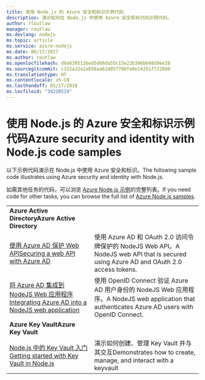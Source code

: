 ```yaml
---
title: 使用 Node.js 的 Azure 安全和标识示例代码
description: 演示如何在 Node.js 中使用 Azure 安全和标识的示例代码。
author: rloutlaw
manager: routlaw
ms.devlang: nodejs
ms.topic: article
ms.service: azure-nodejs
ms.date: 06/17/2017
ms.author: routlaw
ms.openlocfilehash: d9a639512bed5d68da55c15e22b396b648d9ee28
ms.sourcegitcommit: c332a32a1a850aa62405776bfe0e14251f722888
ms.translationtype: HT
ms.contentlocale: zh-CN
ms.lasthandoff: 05/17/2018
ms.locfileid: "34220519"
---
```

# <a name="azure-security-and-identity-with-nodejs-code-samples"></a><span data-ttu-id="19bbf-103">使用 Node.js 的 Azure 安全和标识示例代码</span><span class="sxs-lookup"><span data-stu-id="19bbf-103">Azure security and identity with Node.js code samples</span></span>

<span data-ttu-id="19bbf-104">以下示例代码演示在 Node.js 中使用 Azure 安全和标识。</span><span class="sxs-lookup"><span data-stu-id="19bbf-104">The following sample code illustrates using Azure security and identity with Node.js.</span></span>

<span data-ttu-id="19bbf-105">如需其他任务的代码，可以浏览 [Azure Node.js 示例](https://azure.microsoft.com/resources/samples/?term=nodejs)的完整列表。</span><span class="sxs-lookup"><span data-stu-id="19bbf-105">If you need code for other tasks, you can browse the full list of [Azure Node.js samples](https://azure.microsoft.com/resources/samples/?term=nodejs).</span></span>

| | |
|---|---|
| <span data-ttu-id="19bbf-106">**Azure Active Directory**</span><span class="sxs-lookup"><span data-stu-id="19bbf-106">**Azure Active Directory**</span></span> ||
| [<span data-ttu-id="19bbf-107">使用 Azure AD 保护 Web API</span><span class="sxs-lookup"><span data-stu-id="19bbf-107">Securing a web API with Azure AD</span></span>](https://azure.microsoft.com/resources/samples/active-directory-node-webapi/) | <span data-ttu-id="19bbf-108">使用 Azure AD 和 OAuth 2.0 访问令牌保护的 NodeJS Web API。</span><span class="sxs-lookup"><span data-stu-id="19bbf-108">A NodeJS web API that is secured using Azure AD and OAuth 2.0 access tokens.</span></span> |
| [<span data-ttu-id="19bbf-109">将 Azure AD 集成到 NodeJS Web 应用程序</span><span class="sxs-lookup"><span data-stu-id="19bbf-109">Integrating Azure AD into a NodeJS web application</span></span>](https://azure.microsoft.com/resources/samples/active-directory-node-webapp-openidconnect/) | <span data-ttu-id="19bbf-110">使用 OpenID Connect 验证 Azure AD 用户身份的 NodeJS Web 应用程序。</span><span class="sxs-lookup"><span data-stu-id="19bbf-110">A NodeJS web application that authenticates Azure AD users with OpenID Connect.</span></span> |
| <span data-ttu-id="19bbf-111">**Azure Key Vault**</span><span class="sxs-lookup"><span data-stu-id="19bbf-111">**Azure Key Vault**</span></span> ||
| [<span data-ttu-id="19bbf-112">Node.js 中的 Key Vault 入门</span><span class="sxs-lookup"><span data-stu-id="19bbf-112">Getting started with Key Vault in Node.js</span></span>](https://azure.microsoft.com/resources/samples/key-vault-node-getting-started/) | <span data-ttu-id="19bbf-113">演示如何创建、管理 Key Vault 并与其交互</span><span class="sxs-lookup"><span data-stu-id="19bbf-113">Demonstrates how to create, manage, and interact with a keyvault</span></span> |
